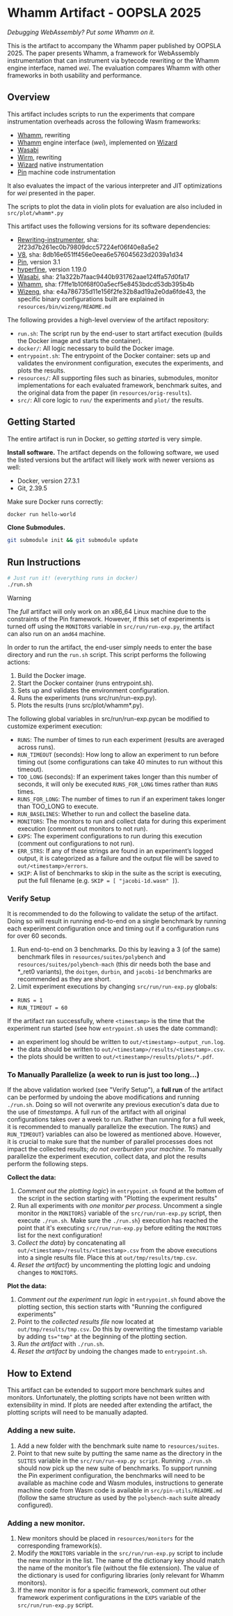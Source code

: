 # Whamm Artifact - OOPSLA 2025 #

_Debugging WebAssembly? Put some Whamm on it._

This is the artifact to accompany the Whamm paper published by OOPSLA 2025.
The paper presents Whamm, a framework for WebAssembly instrumentation that can instrument
via bytecode rewriting or the Whamm engine interface, named _wei_. The evaluation compares
Whamm with other frameworks in both usability and performance.

## Overview ##

This artifact includes scripts to run the experiments that compare instrumentation overheads across the following Wasm frameworks:
- [Whamm](https://github.com/ejrgilbert/whamm), rewriting
- [Whamm](https://github.com/ejrgilbert/whamm) engine interface (_wei_), implemented on [Wizard](https://github.com/titzer/wizard-engine)
- [Wasabi](http://wasabi.software-lab.org/)
- [Wirm](https://github.com/composablesys/wirm), rewriting
- [Wizard](https://github.com/titzer/wizard-engine) native instrumentation
- [Pin](https://www.intel.com/content/www/us/en/developer/articles/tool/pin-a-dynamic-binary-instrumentation-tool.html) machine code instrumentation

It also evaluates the impact of the various interpreter and JIT optimizations for _wei_ presented in the paper.

The scripts to plot the data in violin plots for evaluation are also included in `src/plot/whamm*.py`

This artifact uses the following versions for its software dependencies:
- [Rewriting-instrumenter](https://github.com/ejrgilbert/rewriting-instrumenter), sha: 2f23d7b261ec0b79809dcc57224ef06f40e8a5e2
- [V8](https://v8.dev/docs/source-code), sha: 8db16e651ff456e0eea6e576045623d2039a1d34
- [Pin](https://www.intel.com/content/www/us/en/developer/articles/tool/pin-a-dynamic-binary-instrumentation-tool.html), version 3.1
- [hyperfine](https://github.com/sharkdp/hyperfine), version 1.19.0
- [Wasabi](https://github.com/danleh/wasabi), sha: 21a322b7faac9440b931762aae124ffa57d0fa17
- [Whamm](https://github.com/ejrgilbert/whamm), sha: f7ffe1b10f68f00a5ecf5e8453bdcd53db395b4b
- [Wizeng](https://github.com/ejrgilbert/wizard-engine), sha: e4a786735d11e156f2fe32b8ad19a2e0da6fde43, the specific binary configurations built are explained in `resources/bin/wizeng/README.md`

The following provides a high-level overview of the artifact repository:
- `run.sh`: The script run by the end-user to start artifact execution (builds the Docker image and starts the container).
- `docker/`: All logic necessary to build the Docker image.
- `entrypoint.sh`: The entrypoint of the Docker container: sets up and validates the environment configuration, executes the experiments, and plots the results.
- `resources/`: All supporting files such as binaries, submodules, monitor implementations for each evaluated framework, benchmark suites, and the original data from the paper (in `resources/orig-results`).
- `src/`: All core logic to `run/` the experiments and `plot/` the results.

## Getting Started ##

The entire artifact is run in Docker, so _getting started_ is very simple.

**Install software.** The artifact depends on the following software, we used the listed versions but the artifact will likely work with newer versions as well:
- Docker, version 27.3.1
- Git, 2.39.5

Make sure Docker runs correctly:
```bash
docker run hello-world
```

**Clone Submodules.**
```bash
git submodule init && git submodule update
```

## Run Instructions ##

```bash
# Just run it! (everything runs in docker)
./run.sh
```

> [!WARNING]
> The _full_ artifact will only work on an x86_64 Linux machine due to the constraints of the Pin framework.
> However, if this set of experiments is turned off using the `MONITORS` variable in `src/run/run-exp.py`, the artifact can also run on an `amd64` machine.

In order to run the artifact, the end-user simply needs to enter the base directory and run the `run.sh` script. This script performs the following actions:
1. Build the Docker image.
2. Start the Docker container (runs entrypoint.sh).
3. Sets up and validates the environment configuration.
4. Runs the experiments (runs src/run/run-exp.py).
5. Plots the results (runs src/plot/whamm*.py).

The following global variables in src/run/run-exp.pycan be modified to customize experiment execution:
- `RUNS`: The number of times to run each experiment (results are averaged across runs).
- `RUN_TIMEOUT` (seconds): How long to allow an experiment to run before timing out (some configurations can take 40 minutes to run without this timeout).
- `TOO_LONG` (seconds): If an experiment takes longer than this number of seconds, it will only be executed `RUNS_FOR_LONG` times rather than `RUNS` times.
- `RUNS_FOR_LONG`: The number of times to run if an experiment takes longer than TOO_LONG
to execute.
- `RUN_BASELINES`: Whether to run and collect the baseline data.
- `MONITORS`: The monitors to run and collect data for during this experiment execution (comment out monitors to not run).
- `EXPS`: The experiment configurations to run during this execution (comment out configurations to not run).
- `ERR_STRS`: If any of these strings are found in an experiment’s logged output, it is categorized as a failure and the output file will be saved to `out/<timestamp>/errors`.
- `SKIP`: A list of benchmarks to skip in the suite as the script is executing, put the full filename (e.g. `SKIP = [ "jacobi-1d.wasm" ]`).

### Verify Setup ###

It is recommended to do the following to validate the setup of the artifact. Doing so will result  in running end-to-end on a single benchmark by running each experiment configuration once and  timing out if a configuration runs for over 60 seconds.
1. Run end-to-end on 3 benchmarks. Do this by leaving a 3 (of the same) benchmark files in `resources/suites/polybench` and `resources/suites/polybench-mach` (this dir needs both the base and *_ret0 variants), the `doitgen`, `durbin`, and `jacobi-1d` benchmarks are recommended as they are short.
2. Limit experiment executions by changing `src/run/run-exp.py` globals:
- `RUNS = 1`
- `RUN_TIMEOUT = 60`

If the artifact ran successfully, where `<timestamp>` is the time that the experiment run started (see how `entrypoint.sh` uses the date command):
- an experiment log should be written to `out/<timestamp>-output_run.log`.
- the data should be written to `out/<timestamp>/results/<timestamp>.csv`.
- the plots should be written to `out/<timestamp>/results/plots/*.pdf`.

### To Manually Parallelize (a week to run is just too long...) ###

If the above validation worked (see "Verify Setup"), a **full run** of the artifact can be performed by undoing the above modifications and running `./run.sh`.
Doing so will not overwrite any previous execution's data due to the use of _timestamps_.
A full run of the artifact with all original configurations takes over a week to run.
Rather than running for a full week, it is recommended to manually parallelize the execution.
The `RUNS`} and `RUN_TIMEOUT`} variables can also be lowered as mentioned above.
However, it is crucial to make sure that the number of parallel processes does not impact the collected results; _do not overburden your machine_.
To manually parallelize the experiment execution, collect data, and plot the results perform the following steps.

**Collect the data:**
1. _Comment out the plotting logic_} in `entrypoint.sh` found at the bottom of the script in the section starting with "Plotting the experiment results"
2. Run all experiments with _one monitor per process_.
   Uncomment a single monitor in the `MONITORS`} variable of the `src/run/run-exp.py` script, then execute `./run.sh`. 
   Make sure the `./run.sh`} execution has reached the point that it's executing `src/run/run-exp.py` before editing the `MONITORS` list for the next configuration!
3. _Collect the data_} by concatenating all `out/<timestamp>/results/<timestamp>.csv` from the above executions into a single results file.
   Place this at `out/tmp/results/tmp.csv`.
4. _Reset the artifact_} by uncommenting the plotting logic and undoing changes to `MONITORS`.

**Plot the data:**
1. _Comment out the experiment run logic_ in `entrypoint.sh` found above the plotting section, this section starts with "Running the configured experiments"
2. Point to the _collected results file_ now located at `out/tmp/results/tmp.csv`.
   Do this by overwriting the timestamp variable by adding `ts="tmp"` at the beginning of the plotting section.
3. _Run the artifact_ with `./run.sh`.
4. _Reset the artifact_ by undoing the changes made to `entrypoint.sh`.

## How to Extend ##

This artifact can be extended to support more benchmark suites and monitors. Unfortunately, the
plotting scripts have not been written with extensibility in mind. If plots are needed after extending
the artifact, the plotting scripts will need to be manually adapted.
 
### Adding a new suite. ###
1. Add a new folder with the benchmark suite name to `resources/suites`.
2. Point to that new suite by putting the same name as the directory in the `SUITES` variable in the `src/run/run-exp.py script`.
   Running `./run.sh` should now pick up the new suite of benchmarks.
   To support running the Pin experiment configuration, the benchmarks will need to be available as machine code and Wasm modules, instructions to generate machine code from Wasm code is available in `src/pin-utils/README.md` (follow the same structure as used by the `polybench-mach` suite already configured).

### Adding a new monitor. ###
1. New monitors should be placed in `resources/monitors` for the corresponding framework(s).
2. Modify the `MONITORS` variable in the `src/run/run-exp.py` script to include the new monitor in the list. The name of the dictionary key should match the name of the monitor’s file (without the file extension). The value of the dictionary is used for configuring libraries (only relevant for Whamm monitors).
3. If the new monitor is for a specific framework, comment out other framework experiment
configurations in the `EXPS` variable of the `src/run/run-exp.py` script.
